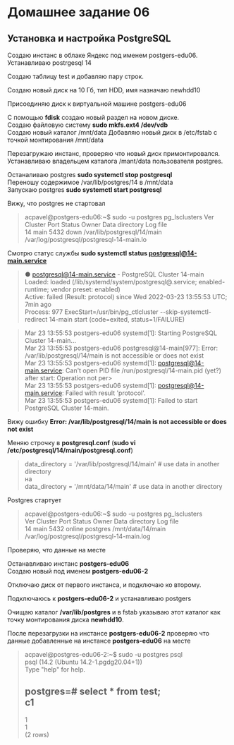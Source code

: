 # Домашнее задание 06
## Установка и настройка PostgreSQL

Создаю инстанс в облаке Яндекс под именем postgers-edu06.  
Устанавливаю postrgesql 14

Создаю таблицу test и добавляю пару строк.  

Создаю новый диск на 10 Гб, тип HDD, имя назначаю newhdd10  

Присоединяю диск к виртуальной машине postgers-edu06  

С помощью **fdisk** создаю новый раздел на новом диске.  
Создаю файловую систему **sudo mkfs.ext4 /dev/vdb**  
Создаю новый каталог /mnt/data
Добавляю новый диск в /etc/fstab с точкой монтирования /mnt/data  

Перезагружаю инстанс, проверяю что новый диск примонтировался.  
Устанавливаю владельцем каталога /mant/data пользователя postgres.

Останаливаю postgres **sudo systemctl stop postgresql**  
Переношу содержимое /var/lib/postgres/14 в /mnt/data  
Запускаю postgres **sudo systemctl start postgresql**  

Вижу, что postgres не стартовал  

> acpavel@postgers-edu06:~$ sudo -u postgres pg_lsclusters 
> Ver Cluster Port Status Owner     Data directory              Log file  
> 14  main    5432 down   <unknown> /var/lib/postgresql/14/main /var/log/postgresql/postgresql-14-main.lo  

Смотрю статус службы **sudo systemctl status postgresql@14-main.service**

> ● postgresql@14-main.service - PostgreSQL Cluster 14-main  
>     Loaded: loaded (/lib/systemd/system/postgresql@.service; enabled-runtime; vendor preset: enabled)  
>     Active: failed (Result: protocol) since Wed 2022-03-23 13:55:53 UTC; 7min ago  
>    Process: 977 ExecStart=/usr/bin/pg_ctlcluster --skip-systemctl-redirect 14-main start (code=exited, status=1/FAILURE)  

> Mar 23 13:55:53 postgers-edu06 systemd[1]: Starting PostgreSQL Cluster 14-main...  
> Mar 23 13:55:53 postgers-edu06 postgresql@14-main[977]: Error: /var/lib/postgresql/14/main is not accessible or does not exist  
> Mar 23 13:55:53 postgers-edu06 systemd[1]: postgresql@14-main.service: Can't open PID file /run/postgresql/14-main.pid (yet?) after start: Operation not per>  
> Mar 23 13:55:53 postgers-edu06 systemd[1]: postgresql@14-main.service: Failed with result 'protocol'.  
> Mar 23 13:55:53 postgers-edu06 systemd[1]: Failed to start PostgreSQL Cluster 14-main.  

Вижу ошибку **Error: /var/lib/postgresql/14/main is not accessible or does not exist**  

Меняю строчку в **postgresql.conf** (**sudo vi /etc/postgresql/14/main/postgresql.conf**)
> data_directory = '/var/lib/postgresql/14/main'          # use data in another directory  
на  
> data_directory = '/mnt/data/14/main'          # use data in another directory  

Postgres стартует  
> acpavel@postgers-edu06:~$ sudo -u postgres pg_lsclusters  
> Ver Cluster Port Status Owner    Data directory    Log file  
> 14  main    5432 online postgres /mnt/data/14/main /var/log/postgresql/postgresql-14-main.log  

Проверяю, что данные на месте  

Останавливаю инстанс **postgers-edu06**  
Создаю новый под именем **postgers-edu06-2**  

Отключаю диск от первого инстанса, и подключаю ко второму.

Подключаюсь к **postgers-edu06-2**  и устанавливаю postgers

Очищаю каталог **/var/lib/postgres** и в fstab указываю этот каталог как точку монтирования диска **newhdd10**.  

После перезагрузки на инстансе **postgers-edu06-2** проверяю что данные добавленные на инстансе **postgers-edu06** на месте  

> acpavel@postgres-edu06-2:~$ sudo -u postgres psql  
> psql (14.2 (Ubuntu 14.2-1.pgdg20.04+1))  
> Type "help" for help.  
>  
> postgres=# select * from test;  
> c1  
> ----  
> 1  
> 1  
> (2 rows)  
